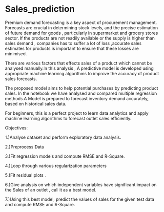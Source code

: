 # Sales_prediction
Premium demand forecasting is a key aspect of procurement management. Forecasts are crucial in determining stock levels, and the precise estimation of future demand for goods , particularly in supermarket and grocery stores sector. If the products are not readily available or the supply is higher than sales demand , companies has to suffer a lot of loss ,accurate sales estimates for products is important to ensure that these losses are minimised.

There are various factors that effects sales of a product which cannot be analysed manually.In this analysis , A predictive model is developed using appropriate machine learning algorithms to improve the accuracy of product sales forecasts. 

The proposed model aims to help potential purchases by predicting product sales. In the notebook we have analysed and compared multiple regression methods.A Model is prepared to forecast inventory demand accurately, based on historical sales data.

For beginners, this is a perfect project to learn data analytics and apply machine learning algorithms to forecast outlet sales efficiently.

Objectives:

1.)Analyse dataset and perform exploratory data analysis. 

2.)Preprocess Data 

3.)Fit regression models and compute RMSE and R-Square.

4.)Loop through various regularization parameters 

5.)Fit residual plots .

6.)Give analysis on which independent variables have significant impact on the Sales of an outlet , call it as a best model.

7.)Using this best model, predict the values of sales for the given test data and compute RMSE and R-Square.



